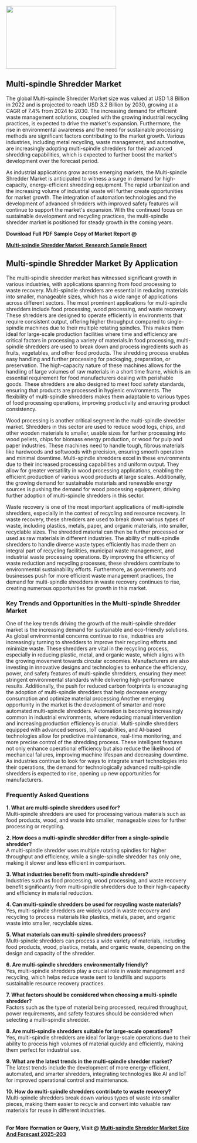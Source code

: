 <p><img class="alignnone size-medium wp-image-20088" src="https://ffe5etoiles.com/wp-content/uploads/2024/12/MST1-300x171.png" alt="" width="300" height="171" /></p><p><p><h2>Multi-spindle Shredder Market </h2><p>The global Multi-spindle Shredder Market size was valued at USD 1.8 Billion in 2022 and is projected to reach USD 3.2 Billion by 2030, growing at a CAGR of 7.4% from 2024 to 2030. The increasing demand for efficient waste management solutions, coupled with the growing industrial recycling practices, is expected to drive the market's expansion. Furthermore, the rise in environmental awareness and the need for sustainable processing methods are significant factors contributing to the market growth. Various industries, including metal recycling, waste management, and automotive, are increasingly adopting multi-spindle shredders for their advanced shredding capabilities, which is expected to further boost the market's development over the forecast period.</p><p>As industrial applications grow across emerging markets, the Multi-spindle Shredder Market is anticipated to witness a surge in demand for high-capacity, energy-efficient shredding equipment. The rapid urbanization and the increasing volume of industrial waste will further create opportunities for market growth. The integration of automation technologies and the development of advanced shredders with improved safety features will continue to support the market's expansion. With the continued focus on sustainable development and recycling practices, the multi-spindle shredder market is positioned for steady growth in the coming years.</p></p><p><strong>Download Full PDF Sample Copy of Market Report @</strong></p><p><strong><a href="https://www.verifiedmarketreports.com/download-sample/?rid=407198&utm_source=Sites-google&utm_medium=265" target="_blank">Multi-spindle Shredder Market &nbsp;Research Sample Report</a></strong></p><p><h2>Multi-spindle Shredder Market By Application</h2><p>The multi-spindle shredder market has witnessed significant growth in various industries, with applications spanning from food processing to waste recovery. Multi-spindle shredders are essential in reducing materials into smaller, manageable sizes, which has a wide range of applications across different sectors. The most prominent applications for multi-spindle shredders include food processing, wood processing, and waste recovery. These shredders are designed to operate efficiently in environments that require consistent output, offering higher throughput compared to single-spindle machines due to their multiple rotating spindles. This makes them ideal for large-scale production facilities where time and efficiency are critical factors in processing a variety of materials.In food processing, multi-spindle shredders are used to break down and process ingredients such as fruits, vegetables, and other food products. The shredding process enables easy handling and further processing for packaging, preparation, or preservation. The high-capacity nature of these machines allows for the handling of large volumes of raw materials in a short time frame, which is an essential requirement for food manufacturers dealing with perishable goods. These shredders are also designed to meet food safety standards, ensuring that products are processed in hygienic environments. The flexibility of multi-spindle shredders makes them adaptable to various types of food processing operations, improving productivity and ensuring product consistency. <p>Wood processing is another critical segment in the multi-spindle shredder market. Shredders in this sector are used to reduce wood logs, chips, and other wooden materials to smaller, usable sizes for further processing into wood pellets, chips for biomass energy production, or wood for pulp and paper industries. These machines need to handle tough, fibrous materials like hardwoods and softwoods with precision, ensuring smooth operation and minimal downtime. Multi-spindle shredders excel in these environments due to their increased processing capabilities and uniform output. They allow for greater versatility in wood processing applications, enabling the efficient production of various wood products at large scales. Additionally, the growing demand for sustainable materials and renewable energy sources is pushing the demand for wood processing equipment, driving further adoption of multi-spindle shredders in this sector.<p>Waste recovery is one of the most important applications of multi-spindle shredders, especially in the context of recycling and resource recovery. In waste recovery, these shredders are used to break down various types of waste, including plastics, metals, paper, and organic materials, into smaller, recyclable sizes. The shredded material can then be further processed or used as raw materials in different industries. The ability of multi-spindle shredders to handle diverse waste types efficiently has made them an integral part of recycling facilities, municipal waste management, and industrial waste processing operations. By improving the efficiency of waste reduction and recycling processes, these shredders contribute to environmental sustainability efforts. Furthermore, as governments and businesses push for more efficient waste management practices, the demand for multi-spindle shredders in waste recovery continues to rise, creating numerous opportunities for growth in this market.<h3>Key Trends and Opportunities in the Multi-spindle Shredder Market</h3><p>One of the key trends driving the growth of the multi-spindle shredder market is the increasing demand for sustainable and eco-friendly solutions. As global environmental concerns continue to rise, industries are increasingly turning to shredders to improve their recycling efforts and minimize waste. These shredders are vital in the recycling process, especially in reducing plastic, metal, and organic waste, which aligns with the growing movement towards circular economies. Manufacturers are also investing in innovative designs and technologies to enhance the efficiency, power, and safety features of multi-spindle shredders, ensuring they meet stringent environmental standards while delivering high-performance results. Additionally, the push for reduced carbon footprints is encouraging the adoption of multi-spindle shredders that help decrease energy consumption and optimize material processing.Another emerging opportunity in the market is the development of smarter and more automated multi-spindle shredders. Automation is becoming increasingly common in industrial environments, where reducing manual intervention and increasing production efficiency is crucial. Multi-spindle shredders equipped with advanced sensors, IoT capabilities, and AI-based technologies allow for predictive maintenance, real-time monitoring, and more precise control of the shredding process. These intelligent features not only enhance operational efficiency but also reduce the likelihood of mechanical failures, improving machine lifespan and decreasing downtime. As industries continue to look for ways to integrate smart technologies into their operations, the demand for technologically advanced multi-spindle shredders is expected to rise, opening up new opportunities for manufacturers.<h3>Frequently Asked Questions</h3><p><strong>1. What are multi-spindle shredders used for?</strong><br>Multi-spindle shredders are used for processing various materials such as food products, wood, and waste into smaller, manageable sizes for further processing or recycling.</p><p><strong>2. How does a multi-spindle shredder differ from a single-spindle shredder?</strong><br>A multi-spindle shredder uses multiple rotating spindles for higher throughput and efficiency, while a single-spindle shredder has only one, making it slower and less efficient in comparison.</p><p><strong>3. What industries benefit from multi-spindle shredders?</strong><br>Industries such as food processing, wood processing, and waste recovery benefit significantly from multi-spindle shredders due to their high-capacity and efficiency in material reduction.</p><p><strong>4. Can multi-spindle shredders be used for recycling waste materials?</strong><br>Yes, multi-spindle shredders are widely used in waste recovery and recycling to process materials like plastics, metals, paper, and organic waste into smaller, recyclable sizes.</p><p><strong>5. What materials can multi-spindle shredders process?</strong><br>Multi-spindle shredders can process a wide variety of materials, including food products, wood, plastics, metals, and organic waste, depending on the design and capacity of the shredder.</p><p><strong>6. Are multi-spindle shredders environmentally friendly?</strong><br>Yes, multi-spindle shredders play a crucial role in waste management and recycling, which helps reduce waste sent to landfills and supports sustainable resource recovery practices.</p><p><strong>7. What factors should be considered when choosing a multi-spindle shredder?</strong><br>Factors such as the type of material being processed, required throughput, power requirements, and safety features should be considered when selecting a multi-spindle shredder.</p><p><strong>8. Are multi-spindle shredders suitable for large-scale operations?</strong><br>Yes, multi-spindle shredders are ideal for large-scale operations due to their ability to process high volumes of material quickly and efficiently, making them perfect for industrial use.</p><p><strong>9. What are the latest trends in the multi-spindle shredder market?</strong><br>The latest trends include the development of more energy-efficient, automated, and smarter shredders, integrating technologies like AI and IoT for improved operational control and maintenance.</p><p><strong>10. How do multi-spindle shredders contribute to waste recovery?</strong><br>Multi-spindle shredders break down various types of waste into smaller pieces, making them easier to recycle and convert into valuable raw materials for reuse in different industries.</p><strong><br />For More Iformation or Query, Visit @ <a href="https://www.verifiedmarketreports.com/product/multi-spindle-shredder-market/" target="_blank">Multi-spindle Shredder Market Size And Forecast 2025-203</a></strong></p>
